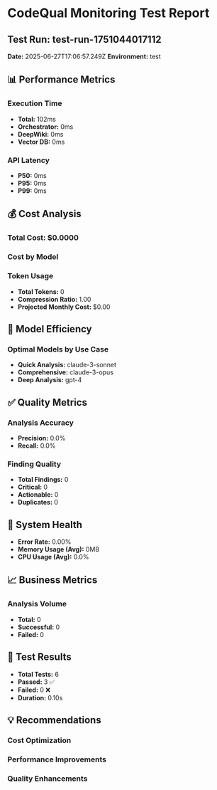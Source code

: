 # CodeQual Monitoring Test Report

## Test Run: test-run-1751044017112
**Date:** 2025-06-27T17:06:57.249Z
**Environment:** test

## 📊 Performance Metrics

### Execution Time
- **Total:** 102ms
- **Orchestrator:** 0ms
- **DeepWiki:** 0ms
- **Vector DB:** 0ms

### API Latency
- **P50:** 0ms
- **P95:** 0ms
- **P99:** 0ms

## 💰 Cost Analysis

### Total Cost: $0.0000

### Cost by Model


### Token Usage
- **Total Tokens:** 0
- **Compression Ratio:** 1.00
- **Projected Monthly Cost:** $0.00

## 🎯 Model Efficiency

### Optimal Models by Use Case
- **Quick Analysis:** claude-3-sonnet
- **Comprehensive:** claude-3-opus
- **Deep Analysis:** gpt-4

## ✅ Quality Metrics

### Analysis Accuracy
- **Precision:** 0.0%
- **Recall:** 0.0%

### Finding Quality
- **Total Findings:** 0
- **Critical:** 0
- **Actionable:** 0
- **Duplicates:** 0

## 🏥 System Health

- **Error Rate:** 0.00%
- **Memory Usage (Avg):** 0MB
- **CPU Usage (Avg):** 0.0%

## 📈 Business Metrics

### Analysis Volume
- **Total:** 0
- **Successful:** 0
- **Failed:** 0

## 🧪 Test Results

- **Total Tests:** 6
- **Passed:** 3 ✅
- **Failed:** 0 ❌
- **Duration:** 0.10s



## 💡 Recommendations

### Cost Optimization


### Performance Improvements


### Quality Enhancements

